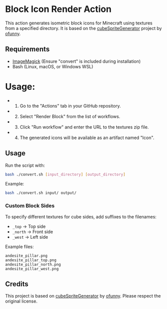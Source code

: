 # Block Icon Render Action  

This action generates isometric block icons for Minecraft using textures from a specified directory. It is based on the [cubeSpriteGenerator](https://github.com/ofunny/ofunnysBedrockExamples/tree/main/cubeSpriteGenerator) project by [ofunny](https://github.com/ofunny).  

## Requirements  
- [ImageMagick](https://imagemagick.org/) (Ensure "convert" is included during installation)  
- Bash (Linux, macOS, or Windows WSL)  

# Usage:
 - 1. Go to the "Actions" tab in your GitHub repository.
 - 2. Select "Render Block" from the list of workflows.
 - 3. Click "Run workflow" and enter the URL to the textures zip file.
 - 4. The generated icons will be available as an artifact named "Icon".

## Usage  
Run the script with:  
```bash
bash ./convert.sh [input_directory] [output_directory]
```  
Example:  
```bash
bash ./convert.sh input/ output/
```  

### Custom Block Sides  
To specify different textures for cube sides, add suffixes to the filenames:  
- `_top` → Top side  
- `_north` → Front side  
- `_west` → Left side  

Example files:  
```
andesite_pillar.png  
andesite_pillar_top.png  
andesite_pillar_north.png  
andesite_pillar_west.png  
```  

## Credits  
This project is based on [cubeSpriteGenerator](https://github.com/ofunny/ofunnysBedrockExamples/tree/main/cubeSpriteGenerator) by [ofunny](https://github.com/ofunny). Please respect the original license.